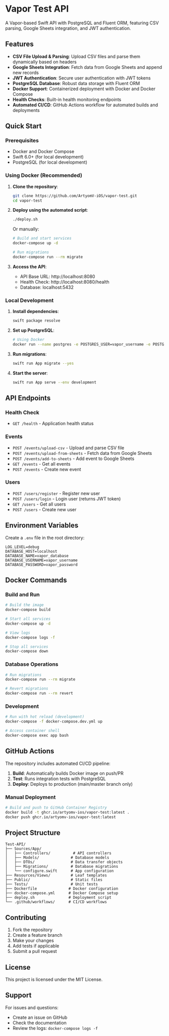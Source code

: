 # Vapor Test API

A Vapor-based Swift API with PostgreSQL and Fluent ORM, featuring CSV parsing, Google Sheets integration, and JWT authentication.

## Features

- **CSV File Upload & Parsing**: Upload CSV files and parse them dynamically based on headers
- **Google Sheets Integration**: Fetch data from Google Sheets and append new records
- **JWT Authentication**: Secure user authentication with JWT tokens
- **PostgreSQL Database**: Robust data storage with Fluent ORM
- **Docker Support**: Containerized deployment with Docker and Docker Compose
- **Health Checks**: Built-in health monitoring endpoints
- **Automated CI/CD**: GitHub Actions workflow for automated builds and deployments

## Quick Start

### Prerequisites

- Docker and Docker Compose
- Swift 6.0+ (for local development)
- PostgreSQL (for local development)

### Using Docker (Recommended)

1. **Clone the repository**:
   ```bash
   git clone https://github.com/ArtyomV-iOS/vapor-test.git
   cd vapor-test
   ```

2. **Deploy using the automated script**:
   ```bash
   ./deploy.sh
   ```

   Or manually:
   ```bash
   # Build and start services
   docker-compose up -d
   
   # Run migrations
   docker-compose run --rm migrate
   ```

3. **Access the API**:
   - API Base URL: http://localhost:8080
   - Health Check: http://localhost:8080/health
   - Database: localhost:5432

### Local Development

1. **Install dependencies**:
   ```bash
   swift package resolve
   ```

2. **Set up PostgreSQL**:
   ```bash
   # Using Docker
   docker run --name postgres -e POSTGRES_USER=vapor_username -e POSTGRES_PASSWORD=vapor_password -e POSTGRES_DB=vapor_database -p 5432:5432 -d postgres:15-alpine
   ```

3. **Run migrations**:
   ```bash
   swift run App migrate --yes
   ```

4. **Start the server**:
   ```bash
   swift run App serve --env development
   ```

## API Endpoints

### Health Check
- `GET /health` - Application health status

### Events
- `POST /events/upload-csv` - Upload and parse CSV file
- `POST /events/upload-from-sheets` - Fetch data from Google Sheets
- `POST /events/add-to-sheets` - Add event to Google Sheets
- `GET /events` - Get all events
- `POST /events` - Create new event

### Users
- `POST /users/register` - Register new user
- `POST /users/login` - Login user (returns JWT token)
- `GET /users` - Get all users
- `POST /users` - Create new user

## Environment Variables

Create a `.env` file in the root directory:

```env
LOG_LEVEL=debug
DATABASE_HOST=localhost
DATABASE_NAME=vapor_database
DATABASE_USERNAME=vapor_username
DATABASE_PASSWORD=vapor_password
```

## Docker Commands

### Build and Run
```bash
# Build the image
docker-compose build

# Start all services
docker-compose up -d

# View logs
docker-compose logs -f

# Stop all services
docker-compose down
```

### Database Operations
```bash
# Run migrations
docker-compose run --rm migrate

# Revert migrations
docker-compose run --rm revert
```

### Development
```bash
# Run with hot reload (development)
docker-compose -f docker-compose.dev.yml up

# Access container shell
docker-compose exec app bash
```

## GitHub Actions

The repository includes automated CI/CD pipeline:

1. **Build**: Automatically builds Docker image on push/PR
2. **Test**: Runs integration tests with PostgreSQL
3. **Deploy**: Deploys to production (main/master branch only)

### Manual Deployment

```bash
# Build and push to GitHub Container Registry
docker build -t ghcr.io/artyomv-ios/vapor-test:latest .
docker push ghcr.io/artyomv-ios/vapor-test:latest
```

## Project Structure

```
Test-API/
├── Sources/App/
│   ├── Controllers/          # API controllers
│   ├── Models/              # Database models
│   ├── DTOs/                # Data transfer objects
│   ├── Migrations/          # Database migrations
│   └── configure.swift      # App configuration
├── Resources/Views/         # Leaf templates
├── Public/                  # Static files
├── Tests/                   # Unit tests
├── Dockerfile              # Docker configuration
├── docker-compose.yml      # Docker Compose setup
├── deploy.sh               # Deployment script
└── .github/workflows/      # CI/CD workflows
```

## Contributing

1. Fork the repository
2. Create a feature branch
3. Make your changes
4. Add tests if applicable
5. Submit a pull request

## License

This project is licensed under the MIT License.

## Support

For issues and questions:
- Create an issue on GitHub
- Check the documentation
- Review the logs: `docker-compose logs -f` 
